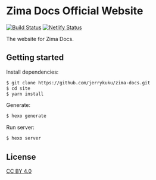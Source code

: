 
# Zima Docs Official Website
<!-- Markdown snippet -->
[![Build Status](https://github.com/hexojs/site/workflows/Tester/badge.svg?branch=master)](https://github.com/hexojs/site/actions?query=workflow%3ATester)
[![Netlify Status](https://api.netlify.com/api/v1/badges/beeb7e86-4485-4381-8529-6b2a92df5dd7/deploy-status)](https://app.netlify.com/sites/hexo-site/deploys)

The website for Zima Docs.

## Getting started

Install dependencies:

``` bash
$ git clone https://github.com/jerrykuku/zima-docs.git
$ cd site
$ yarn install
```

Generate:

``` bash
$ hexo generate
```

Run server:

``` bash
$ hexo server
```

## License

[CC BY 4.0](http://creativecommons.org/licenses/by/4.0/)
